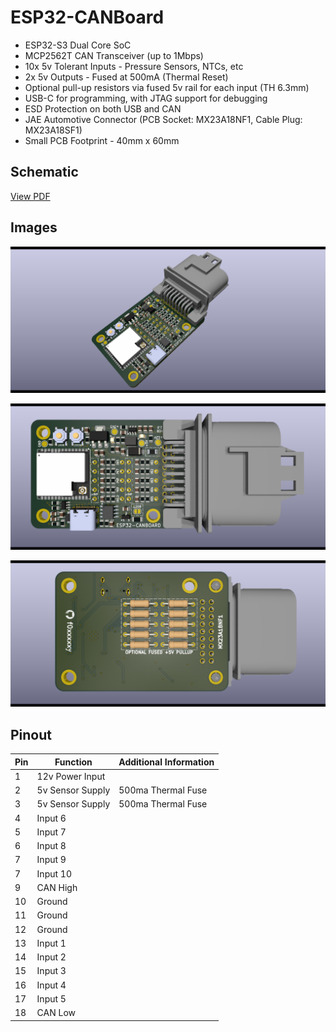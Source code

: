 # ESP32-CANBoard
* ESP32-S3 Dual Core SoC
* MCP2562T CAN Transceiver (up to 1Mbps)
* 10x 5v Tolerant Inputs - Pressure Sensors, NTCs, etc
* 2x 5v Outputs - Fused at 500mA (Thermal Reset)
* Optional pull-up resistors via fused 5v rail for each input (TH 6.3mm)
* USB-C for programming, with JTAG support for debugging
* ESD Protection on both USB and CAN
* JAE Automotive Connector (PCB Socket: MX23A18NF1, Cable Plug: MX23A18SF1)
* Small PCB Footprint - 40mm x 60mm

## Schematic
[View PDF](docs/esp32-canboard-schematic.pdf)

## Images
![esp32-canboard-iso](docs/esp32-canboard-iso.png)

![esp32-canboard-top](docs/esp32-canboard-top.png)

![esp32-canboard-bottom](docs/esp32-canboard-bottom.png)

## Pinout
|Pin|Function|Additional Information|
|---|---|---|
|1|12v Power Input||
|2|5v Sensor Supply|500ma Thermal Fuse|
|3|5v Sensor Supply|500ma Thermal Fuse|
|4|Input 6||
|5|Input 7||
|6|Input 8||
|7|Input 9||
|7|Input 10||
|9|CAN High||
|10|Ground||
|11|Ground||
|12|Ground||
|13|Input 1||
|14|Input 2||
|15|Input 3||
|16|Input 4||
|17|Input 5||
|18|CAN Low||